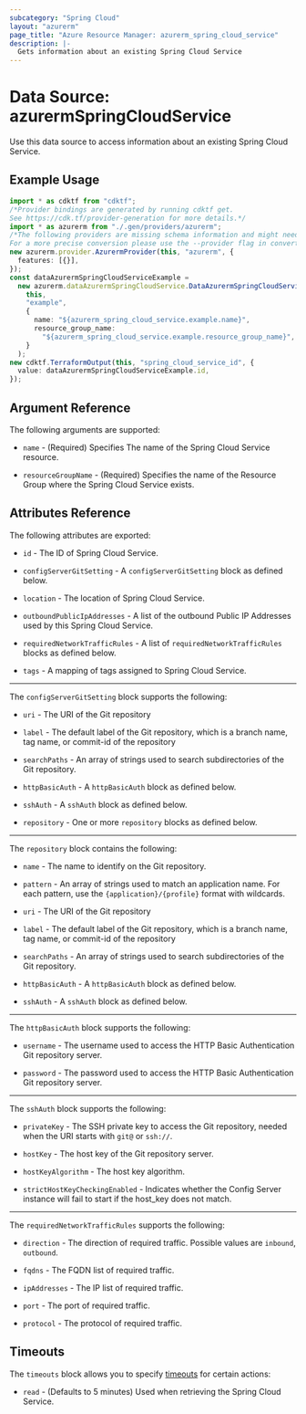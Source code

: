 ```yaml
---
subcategory: "Spring Cloud"
layout: "azurerm"
page_title: "Azure Resource Manager: azurerm_spring_cloud_service"
description: |-
  Gets information about an existing Spring Cloud Service
---
```


# Data Source: azurermSpringCloudService

Use this data source to access information about an existing Spring Cloud Service.

## Example Usage

```typescript
import * as cdktf from "cdktf";
/*Provider bindings are generated by running cdktf get.
See https://cdk.tf/provider-generation for more details.*/
import * as azurerm from "./.gen/providers/azurerm";
/*The following providers are missing schema information and might need manual adjustments to synthesize correctly: azurerm.
For a more precise conversion please use the --provider flag in convert.*/
new azurerm.provider.AzurermProvider(this, "azurerm", {
  features: [{}],
});
const dataAzurermSpringCloudServiceExample =
  new azurerm.dataAzurermSpringCloudService.DataAzurermSpringCloudService(
    this,
    "example",
    {
      name: "${azurerm_spring_cloud_service.example.name}",
      resource_group_name:
        "${azurerm_spring_cloud_service.example.resource_group_name}",
    }
  );
new cdktf.TerraformOutput(this, "spring_cloud_service_id", {
  value: dataAzurermSpringCloudServiceExample.id,
});

```

## Argument Reference

The following arguments are supported:

*   `name` - (Required) Specifies The name of the Spring Cloud Service resource.

*   `resourceGroupName` - (Required) Specifies the name of the Resource Group where the Spring Cloud Service exists.

## Attributes Reference

The following attributes are exported:

*   `id` - The ID of Spring Cloud Service.

*   `configServerGitSetting` - A `configServerGitSetting` block as defined below.

*   `location` - The location of Spring Cloud Service.

*   `outboundPublicIpAddresses` - A list of the outbound Public IP Addresses used by this Spring Cloud Service.

*   `requiredNetworkTrafficRules` - A list of `requiredNetworkTrafficRules` blocks as defined below.

*   `tags` - A mapping of tags assigned to Spring Cloud Service.

***

The `configServerGitSetting` block supports the following:

*   `uri` - The URI of the Git repository

*   `label` - The default label of the Git repository, which is a branch name, tag name, or commit-id of the repository

*   `searchPaths` - An array of strings used to search subdirectories of the Git repository.

*   `httpBasicAuth` - A `httpBasicAuth` block as defined below.

*   `sshAuth` - A `sshAuth` block as defined below.

*   `repository` - One or more `repository` blocks as defined below.

***

The `repository` block contains the following:

*   `name` - The name to identify on the Git repository.

*   `pattern` - An array of strings used to match an application name. For each pattern, use the `{application}/{profile}` format with wildcards.

*   `uri` - The URI of the Git repository

*   `label` - The default label of the Git repository, which is a branch name, tag name, or commit-id of the repository

*   `searchPaths` - An array of strings used to search subdirectories of the Git repository.

*   `httpBasicAuth` - A `httpBasicAuth` block as defined below.

*   `sshAuth` - A `sshAuth` block as defined below.

***

The `httpBasicAuth` block supports the following:

*   `username` - The username used to access the HTTP Basic Authentication Git repository server.

*   `password` - The password used to access the HTTP Basic Authentication Git repository server.

***

The `sshAuth` block supports the following:

*   `privateKey` - The SSH private key to access the Git repository, needed when the URI starts with `git@` or `ssh://`.

*   `hostKey` - The host key of the Git repository server.

*   `hostKeyAlgorithm` - The host key algorithm.

*   `strictHostKeyCheckingEnabled` - Indicates whether the Config Server instance will fail to start if the host\_key does not match.

***

The `requiredNetworkTrafficRules` supports the following:

*   `direction` - The direction of required traffic. Possible values are `inbound`, `outbound`.

*   `fqdns` - The FQDN list of required traffic.

*   `ipAddresses` - The IP list of required traffic.

*   `port` - The port of required traffic.

*   `protocol` - The protocol of required traffic.

## Timeouts

The `timeouts` block allows you to specify [timeouts](https://www.terraform.io/language/resources/syntax#operation-timeouts) for certain actions:

* `read` - (Defaults to 5 minutes) Used when retrieving the Spring Cloud Service.
